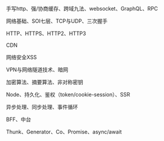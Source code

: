 手写http、强/协商缓存、跨域九法、websocket、GraphQL、RPC

网络基础、SOI七层、TCP与UDP、三次握手

HTTP、HTTPS、HTTP2、HTTP3

CDN

网络安全XSS

VPN与网络隧道技术、暗网

加密算法、摘要算法、非对称密钥

Node、持久化、鉴权（token/cookie-session）、SSR

异步处理、同步处理、事件循环

BFF、中台

Thunk、Generator、Co、Promise、async/await

